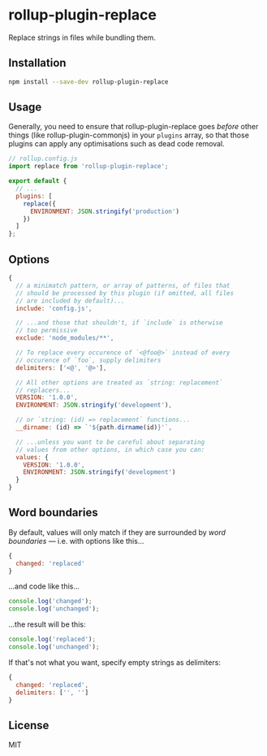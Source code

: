 # rollup-plugin-replace

Replace strings in files while bundling them.


## Installation

```bash
npm install --save-dev rollup-plugin-replace
```


## Usage

Generally, you need to ensure that rollup-plugin-replace goes *before* other things (like rollup-plugin-commonjs) in your `plugins` array, so that those plugins can apply any optimisations such as dead code removal.


```js
// rollup.config.js
import replace from 'rollup-plugin-replace';

export default {
  // ...
  plugins: [
    replace({
      ENVIRONMENT: JSON.stringify('production')
    })
  ]
};
```


## Options

```js
{
  // a minimatch pattern, or array of patterns, of files that
  // should be processed by this plugin (if omitted, all files
  // are included by default)...
  include: 'config.js',

  // ...and those that shouldn't, if `include` is otherwise
  // too permissive
  exclude: 'node_modules/**',

  // To replace every occurence of `<@foo@>` instead of every
  // occurence of `foo`, supply delimiters
  delimiters: ['<@', '@>'],

  // All other options are treated as `string: replacement`
  // replacers...
  VERSION: '1.0.0',
  ENVIRONMENT: JSON.stringify('development'),

  // or `string: (id) => replacement` functions...
  __dirname: (id) => `'${path.dirname(id)}'`,

  // ...unless you want to be careful about separating
  // values from other options, in which case you can:
  values: {
    VERSION: '1.0.0',
    ENVIRONMENT: JSON.stringify('development')
  }
}
```


## Word boundaries

By default, values will only match if they are surrounded by *word boundaries* — i.e. with options like this...

```js
{
  changed: 'replaced'
}
```

...and code like this...

```js
console.log('changed');
console.log('unchanged');
```

...the result will be this:

```js
console.log('replaced');
console.log('unchanged');
```

If that's not what you want, specify empty strings as delimiters:

```js
{
  changed: 'replaced',
  delimiters: ['', '']
}
```



## License

MIT
